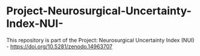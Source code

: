 # Project-Neurosurgical-Uncertainty-Index-NUI-
This repository is part of the Project: Neurosurgical Uncertainty Index (NUI) - https://doi.org/10.5281/zenodo.14963707
